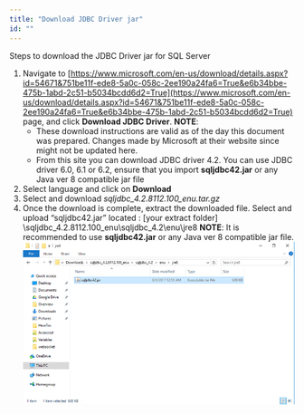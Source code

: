 ```yaml
---
title: "Download JDBC Driver jar"
id: ""
---
```


Steps to download the JDBC Driver jar for SQL Server

1. Navigate to [https://www.microsoft.com/en-us/download/details.aspx?id=54671&751be11f-ede8-5a0c-058c-2ee190a24fa6=True&e6b34bbe-475b-1abd-2c51-b5034bcdd6d2=True](https://www.microsoft.com/en-us/download/details.aspx?id=54671&751be11f-ede8-5a0c-058c-2ee190a24fa6=True&e6b34bbe-475b-1abd-2c51-b5034bcdd6d2=True) page, and click **Download JDBC Driver**. **NOTE**:
    - These download instructions are valid as of the day this document was prepared. Changes made by Microsoft at their website since might not be updated here.
    - From this site you can download JDBC driver 4.2. You can use JDBC driver 6.0, 6.1 or 6.2, ensure that you import **sqljdbc42.jar** or any Java ver 8 compatible jar file
2. Select language and click on **Download**
3. Select and download _sqljdbc\_4.2.8112.100\_enu.tar.gz_
4. Once the download is complete, extract the downloaded file. Select and upload “sqljdbc42.jar” located : \[your extract folder\] \\sqljdbc\_4.2.8112.100\_enu\\sqljdbc\_4.2\\enu\\jre8 **NOTE**: It is recommended to use **sqljdbc42.jar** or any Java ver 8 compatible jar file. [![](../../../assets/jdbc_driver_step4.png)](../../../assets/jdbc_driver_step4.png)
